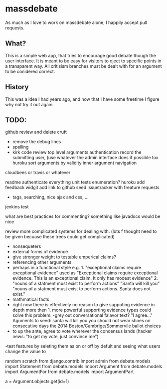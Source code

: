 massdebate
==========

As much as I love to work on massdebate alone, I happily accept pull requests.

What?
-----
This is a simple web app, that tries to encourage good debate though the user interface.  It is meant to be easy for visitors to oject to specific points in a transparent way. All critisism branches must be dealt with for an argument to be conidered correct.

History
-------
This was a idea I had years ago, and now that I have some freetime I figure why not try it out again.


TODO:
-----
github
review and delete cruft
 - remove the debug lines
 - spelling
 - kirk code review
top level arguments
authentication
record the submitting user, (use whatever the admin interface does if possible
tox
huroku
sort arguments by validity
inner argument navigation

cloudbees or travis or whatever

readme
authenticate everything
unit tests
enumeration?
huroku
add feedback widgit
add link to github
seed issuetracker with freature requests
 - tags, searching, nice ajax and css, ...
 
jenkins test

what are best practices for commenting? something like javadocs would be nice

review more complicated systems for dealing with.  (lots f thought need to be given becuase these trees could get complicated)
 - nonsequeters
 - external forms of evidence
  - give stronger weight to testable emperical claims?
 - referencing other arguments
  - perhaps in a functional style 
    e.g. 1. "exceptional claims require exceptional evidence"
         used as "Exceptional claims require exceptional evidence.  This is an exceptional claim.  It only has modest evidence"
    2. "nouns of a statment must exist to perform actions"
     "Santa will kill you"
     "nouns of a statment must exist to perform actions. Santa does not exist."
 - mathmatical facts
 - right now there is effectively no reason to give suppoting evidence in depth more then 1.  more powerful supporting evidence types could solve this problem.
 -grey out conversational falavor text? "I agree..."
Aguments to seed:
santa will kill you
you should not wear shoes on consecutive days
the 2014 Boston/Cambrige/Sommervile ballot choices
 - to up the ante, agree to vote wherever the concensus lands (hacker news: "to get my vote, just convince me")

 -test features by seleting them as on or off by defult and seeing what users change the value to
 
random scratch
from django.contrib import admin
from debate.models import Statement
from debate.models import Argument
from debate.models import ArgumentFor
from debate.models import ArgumentPart

a = Argument.objects.get(id=1)
